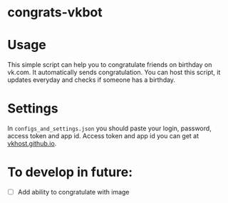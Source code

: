 # congrats-vkbot
# Usage
This simple script can help you to congratulate friends on birthday on vk.com. It automatically sends congratulation. You can host this script, it updates everyday and checks if someone has a birthday.
# Settings
In `configs_and_settings.json` you should paste your login, password, access token and app id. Access token and app id you can get at [vkhost.github.io](vkhost.github.io).
# To develop in future:
- [ ] Add ability to congratulate with image
